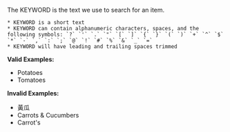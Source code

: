 <!-- markdownlint-disable-file first-line-h1 -->
The KEYWORD is the text we use to search for an item.

```info
* KEYWORD is a short text
* KEYWORD can contain alphanumeric characters, spaces, and the following symbols: `?` `'` `.` `"` `[` `]` `{` `}` `(` `)` `+` `^` `$` `*` `-` `,` `:` `;` `@` `!` `#` `%` `&` `_` `=`
* KEYWORD will have leading and trailing spaces trimmed
```

**Valid Examples:**

* Potatoes
* Tomatoes

**Invalid Examples:**

* 黃瓜
* Carrots & Cucumbers
* Carrot's
